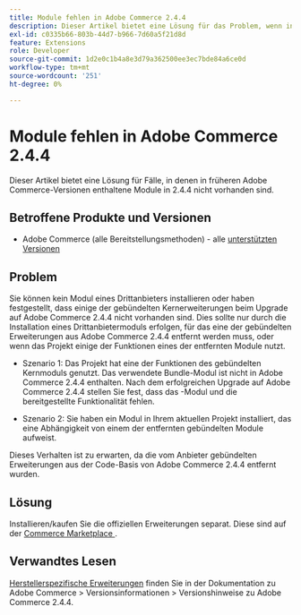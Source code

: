 ```yaml
---
title: Module fehlen in Adobe Commerce 2.4.4
description: Dieser Artikel bietet eine Lösung für das Problem, wenn in früheren Adobe Commerce-Versionen enthaltene Module in 2.4.4 nicht vorhanden sind.
exl-id: c0335b66-803b-44d7-b966-7d60a5f21d8d
feature: Extensions
role: Developer
source-git-commit: 1d2e0c1b4a8e3d79a362500ee3ec7bde84a6ce0d
workflow-type: tm+mt
source-wordcount: '251'
ht-degree: 0%

---
```


# Module fehlen in Adobe Commerce 2.4.4

Dieser Artikel bietet eine Lösung für Fälle, in denen in früheren Adobe Commerce-Versionen enthaltene Module in 2.4.4 nicht vorhanden sind.

## Betroffene Produkte und Versionen

* Adobe Commerce (alle Bereitstellungsmethoden) - alle [unterstützten Versionen](https://www.adobe.com/content/dam/cc/en/legal/terms/enterprise/pdfs/Adobe-Commerce-Software-Lifecycle-Policy.pdf)

## Problem

Sie können kein Modul eines Drittanbieters installieren oder haben festgestellt, dass einige der gebündelten Kernerweiterungen beim Upgrade auf Adobe Commerce 2.4.4 nicht vorhanden sind. Dies sollte nur durch die Installation eines Drittanbietermoduls erfolgen, für das eine der gebündelten Erweiterungen aus Adobe Commerce 2.4.4 entfernt werden muss, oder wenn das Projekt einige der Funktionen eines der entfernten Module nutzt.

* Szenario 1: Das Projekt hat eine der Funktionen des gebündelten Kernmoduls genutzt. Das verwendete Bundle-Modul ist nicht in Adobe Commerce 2.4.4 enthalten. Nach dem erfolgreichen Upgrade auf Adobe Commerce 2.4.4 stellen Sie fest, dass das -Modul und die bereitgestellte Funktionalität fehlen.

* Szenario 2: Sie haben ein Modul in Ihrem aktuellen Projekt installiert, das eine Abhängigkeit von einem der entfernten gebündelten Module aufweist.

Dieses Verhalten ist zu erwarten, da die vom Anbieter gebündelten Erweiterungen aus der Code-Basis von Adobe Commerce 2.4.4 entfernt wurden.

## Lösung

Installieren/kaufen Sie die offiziellen Erweiterungen separat. Diese sind auf der [Commerce Marketplace ](https://marketplace.magento.com/extensions.html).

## Verwandtes Lesen

[Herstellerspezifische Erweiterungen](https://experienceleague.adobe.com/docs/commerce-operations/release/notes/adobe-commerce/2-4-4.html?#vendor-bundled-extensions) finden Sie in der Dokumentation zu Adobe Commerce > Versionsinformationen > Versionshinweise zu Adobe Commerce 2.4.4.
